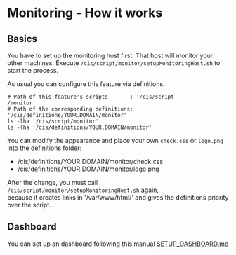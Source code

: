 
Monitoring - How it works
=========================

Basics
------

You have to set up the monitoring host first. That host will monitor your other machines.
Execute `/cis/script/monitor/setupMonitoringHost.sh` to start the process.

As usual you can configure this feature via definitions.
```
# Path of this feature's scripts       : '/cis/script                 /monitor'
# Path of the corresponding definitions: '/cis/definitions/YOUR.DOMAIN/monitor'
ls -lha '/cis/script/monitor'
ls -lha '/cis/definitions/YOUR.DOMAIN/monitor'
```

You can modify the appearance and place your own `check.css` or `logo.png` into the definitions folder:

 - /cis/definitions/YOUR.DOMAIN/monitor/check.css
 - /cis/definitions/YOUR.DOMAIN/monitor/logo.png

After the change, you must call `/cis/script/monitor/setupMonitoringHost.sh` again,  
because it creates links in '/var/www/html/' and gives the definitions priority over the script.



Dashboard
---------

You can set up an dashboard following this manual [SETUP_DASHBOARD.md](SETUP_DASHBOARD.md)
